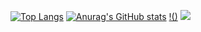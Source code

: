 [![Top Langs](https://github-readme-stats.vercel.app/api/top-langs/?username=lldscc&layout=compact)](https://github.com/lldscc?tab=repositories)
[![Anurag's GitHub stats](https://github-readme-stats.vercel.app/api?username=lldscc)](https://github.com/lldscc?tab=repositories)
[!()]()
[![](https://cdn.jsdelivr.net/gh/lldscc/imageBed/githubImage/20240514/bg.svg)](https://blog.llds.cc/)
